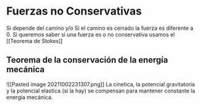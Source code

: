 # Fuerzas no Conservativas
Si depende del camino
y/o 
Si el camino es cerrado la fuerza es diferente a 0.
Si queremos saber si una fuerza es o no conservativa usamos el [[Teorema de Stokes]]

## Teorema de la conservación de la energía mecánica

![[Pasted image 20211002231307.png]]
La cinetica, la potencial gravitatoria y la potencial elastica (si la hay) se compensan para mantener constante la energia mecánica. 